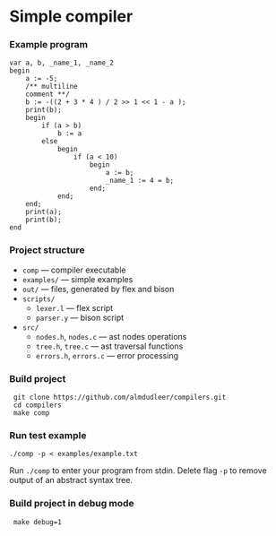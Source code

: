 # Simple compiler
### Example program
```
var a, b, _name_1, _name_2
begin
    a := -5;
    /** multiline
    comment **/
    b := -((2 + 3 * 4 ) / 2 >> 1 << 1 - a );
    print(b);
    begin
        if (a > b)
            b := a
        else
            begin
                if (a < 10) 
                    begin                
                        a := b;
                        _name_1 := 4 = b;
                    end;
            end;
    end;
    print(a);
    print(b);
end
```
### Project structure
- `comp` — compiler executable
- `examples/` — simple examples
- `out/` — files, generated by flex and bison
- `scripts/`
  - `lexer.l` — flex script
  - `parser.y` — bison script
- `src/`
  - `nodes.h`, `nodes.c` — ast nodes operations
  - `tree.h`, `tree.c` — ast traversal functions
  - `errors.h`, `errors.c` — error processing

### Build project
```
 git clone https://github.com/almdudleer/compilers.git
 cd compilers
 make comp
```

### Run test example
```
./comp -p < examples/example.txt
```

Run `./comp` to enter your program from stdin.
Delete flag `-p` to remove output of an abstract syntax tree.

### Build project in debug mode
```
 make debug=1
```
